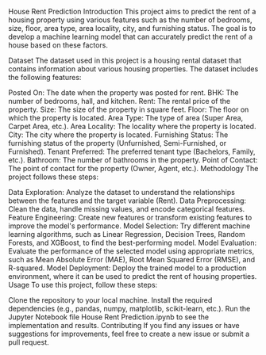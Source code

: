 House Rent Prediction
Introduction
This project aims to predict the rent of a housing property using various features such as the number of bedrooms, size, floor, area type, area locality, city, and furnishing status. The goal is to develop a machine learning model that can accurately predict the rent of a house based on these factors.

Dataset
The dataset used in this project is a housing rental dataset that contains information about various housing properties. The dataset includes the following features:

Posted On: The date when the property was posted for rent.
BHK: The number of bedrooms, hall, and kitchen.
Rent: The rental price of the property.
Size: The size of the property in square feet.
Floor: The floor on which the property is located.
Area Type: The type of area (Super Area, Carpet Area, etc.).
Area Locality: The locality where the property is located.
City: The city where the property is located.
Furnishing Status: The furnishing status of the property (Unfurnished, Semi-Furnished, or Furnished).
Tenant Preferred: The preferred tenant type (Bachelors, Family, etc.).
Bathroom: The number of bathrooms in the property.
Point of Contact: The point of contact for the property (Owner, Agent, etc.).
Methodology
The project follows these steps:

Data Exploration: Analyze the dataset to understand the relationships between the features and the target variable (Rent).
Data Preprocessing: Clean the data, handle missing values, and encode categorical features.
Feature Engineering: Create new features or transform existing features to improve the model's performance.
Model Selection: Try different machine learning algorithms, such as Linear Regression, Decision Trees, Random Forests, and XGBoost, to find the best-performing model.
Model Evaluation: Evaluate the performance of the selected model using appropriate metrics, such as Mean Absolute Error (MAE), Root Mean Squared Error (RMSE), and R-squared.
Model Deployment: Deploy the trained model to a production environment, where it can be used to predict the rent of housing properties.
Usage
To use this project, follow these steps:

Clone the repository to your local machine.
Install the required dependencies (e.g., pandas, numpy, matplotlib, scikit-learn, etc.).
Run the Jupyter Notebook file House Rent Prediction.ipynb to see the implementation and results.
Contributing
If you find any issues or have suggestions for improvements, feel free to create a new issue or submit a pull request.
